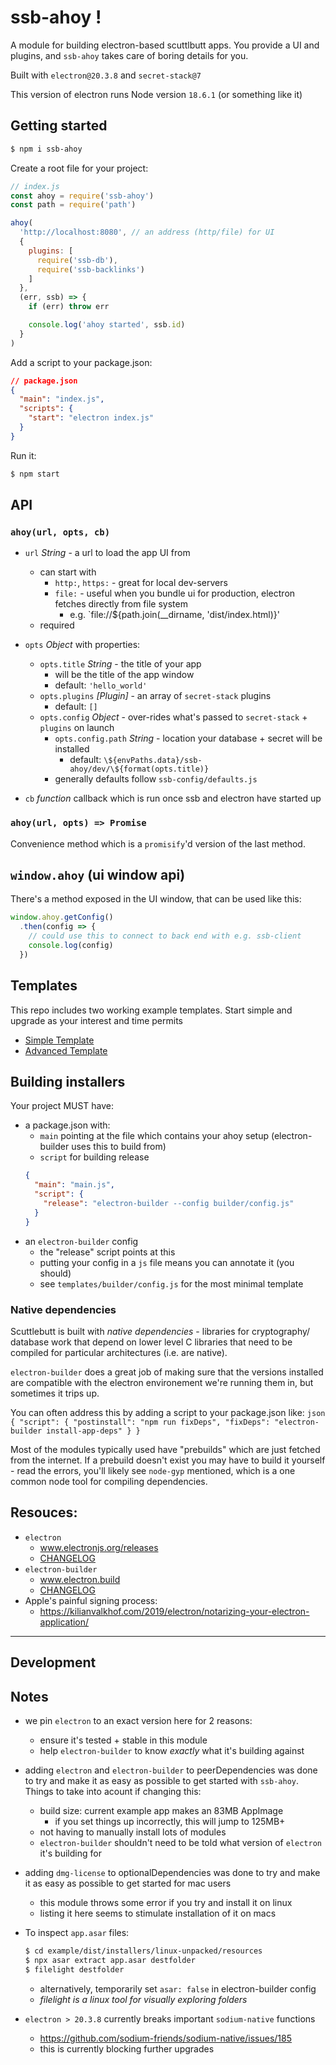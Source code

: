 # ssb-ahoy !

A module for building electron-based scuttlbutt apps.
You provide a UI and plugins, and `ssb-ahoy` takes care of boring details for you.

Built with `electron@20.3.8` and `secret-stack@7`

This version of electron runs Node version `18.6.1` (or something like it)

## Getting started 

```bash
$ npm i ssb-ahoy
```

Create a root file for your project:
```js
// index.js
const ahoy = require('ssb-ahoy')
const path = require('path')

ahoy(
  'http://localhost:8080', // an address (http/file) for UI
  {
    plugins: [
      require('ssb-db'),
      require('ssb-backlinks')
    ]
  },
  (err, ssb) => {
    if (err) throw err

    console.log('ahoy started', ssb.id)
  }
)
```

Add a script to your package.json:
```json
// package.json
{
  "main": "index.js",
  "scripts": {
    "start": "electron index.js"
  }
}
```

Run it:
```bash
$ npm start
```

## API

### `ahoy(url, opts, cb)`

- `url` *String* - a url to load the app UI from
  - can start with
      - `http:`, `https:` - great for local dev-servers
      - `file:` - useful when you bundle ui for production, electron fetches directly from file system
          - e.g. `file://${path.join(__dirname, 'dist/index.html)}'
  - required

- `opts` *Object* with properties:
    - `opts.title` *String* - the title of your app
        - will be the title of the app window
        - default: `'hello_world'`
    - `opts.plugins` *[Plugin]* - an array of `secret-stack` plugins
        - default: `[]`
    - `opts.config` *Object* - over-rides what's passed to `secret-stack` + `plugins` on launch
        - `opts.config.path` *String* - location your database + secret will be installed
            - default: `\${envPaths.data}/ssb-ahoy/dev/\${format(opts.title)}` 
        - generally defaults follow `ssb-config/defaults.js`

- `cb` *function* callback which is run once ssb and electron have started up


### `ahoy(url, opts) => Promise`

Convenience method which is a `promisify`'d version of the last method.

## `window.ahoy` (ui window api)

There's a method exposed in the UI window, that can be used like this:

```js
window.ahoy.getConfig()
  .then(config => {
    // could use this to connect to back end with e.g. ssb-client
    console.log(config)
  })
```


## Templates

This repo includes two working example templates.
Start simple and upgrade as your interest and time permits

- [Simple Template](./templates/simple/README.md)
- [Advanced Template](./templates/advanced/README.md)


## Building installers

Your project MUST have:
- a package.json with:
    - `main` pointing at the file which contains your ahoy setup (electron-builder uses this to build from)
    - `script` for building release
    ```json
    {
      "main": "main.js",
      "script": {
        "release": "electron-builder --config builder/config.js"
      }
    }
    ```
- an `electron-builder` config
    - the "release" script points at this
    - putting your config in a `js` file means you can annotate it (you should)
    - see `templates/builder/config.js` for the most minimal template


### Native dependencies

Scuttlebutt is built with _native dependencies_ - libraries for cryptography/ database work
that depend on lower level C libraries that need to be compiled for particular architectures
(i.e. are native).

`electron-builder` does a great job of making sure that the versions installed are compatible
with the electron environement we're running them in, but sometimes it trips up.

You can often address this by adding a script to your package.json like:
    ```json
    {
      "script": {
        "postinstall": "npm run fixDeps",
        "fixDeps": "electron-builder install-app-deps"
      }
    }
    ```

Most of the modules typically used have "prebuilds" which are just fetched from the internet.
If a prebuild doesn't exist you may have to build it yourself - read the errors, you'll likely
see `node-gyp` mentioned, which is a one common node tool for compiling dependencies.


## Resouces:

- `electron`
  - www.electronjs.org/releases
  - [CHANGELOG](https://www.electronjs.org/releases/stable)
- `electron-builder`
  - www.electron.build
  - [CHANGELOG](https://github.com/electron-userland/electron-builder/blob/master/packages/electron-builder/CHANGELOG.md)
- Apple's painful signing process:
    - https://kilianvalkhof.com/2019/electron/notarizing-your-electron-application/

---

## Development

## Notes

- we pin `electron` to an exact version here for 2 reasons:
    - ensure it's tested + stable in this module
    - help `electron-builder` to know _exactly_ what it's building against

- adding `electron` and `electron-builder` to peerDependencies was done to try and make it as easy as possible to get started with `ssb-ahoy`. Things to take into acount if changing this:
    - build size: current example app makes an 83MB AppImage
        - if you set things up incorrectly, this will jump to 125MB+
    - not having to manually install lots of modules
    - `electron-builder` shouldn't need to be told what version of `electron` it's building for

- adding `dmg-license` to optionalDependencies was done to try and make it as easy as possible to get started for mac users
    - this module throws some error if you try and install it on linux
    - listing it here seems to stimulate installation of it on macs

- To inspect `app.asar` files:
    ```bash
    $ cd example/dist/installers/linux-unpacked/resources
    $ npx asar extract app.asar destfolder
    $ filelight destfolder
    ```
    - alternatively, temporarily set `asar: false` in electron-builder config
    - _filelight is a linux tool for visually exploring folders_
- `electron > 20.3.8` currently breaks important `sodium-native` functions
    - https://github.com/sodium-friends/sodium-native/issues/185
    - this is currently blocking further upgrades
